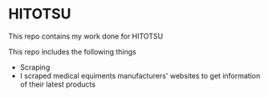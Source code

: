 # HITOTSU
This repo contains my work done for HITOTSU

This repo includes the following things
* Scraping
 * I scraped medical equiments manufacturers' websites to get information of their latest products
